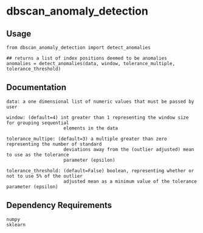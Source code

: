 # dbscan_anomaly_detection

## Usage
    from dbscan_anomaly_detection import detect_anomalies
    
    ## returns a list of index positions deemed to be anomalies
    anomalies = detect_anomalies(data, window, tolerance_multiple, tolerance_threshold)
    
## Documentation
    data: a one dimensional list of numeric values that must be passed by user
        
    window: (default=4) int greater than 1 representing the window size for grouping sequential 
                         elements in the data
        
    tolerance_multipe: (default=3) a multiple greater than zero representing the number of standard 
                         deviations away from the (outlier adjusted) mean to use as the tolerance 
                         parameter (epsilon)
                            
    tolerance_threshold: (default=False) boolean, representing whether or not to use 5% of the outlier 
                         adjusted mean as a minimum value of the tolerance parameter (epsilon)
                         
## Dependency Requirements
    numpy
    sklearn
